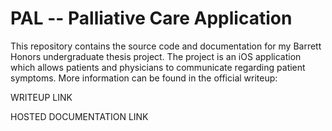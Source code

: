 PAL -- Palliative Care Application
==================================

This repository contains the source code and documentation for my Barrett Honors undergraduate thesis project. The project is an iOS application which allows patients and physicians to communicate regarding patient symptoms. More information can be found in the official writeup:

WRITEUP LINK

HOSTED DOCUMENTATION LINK
